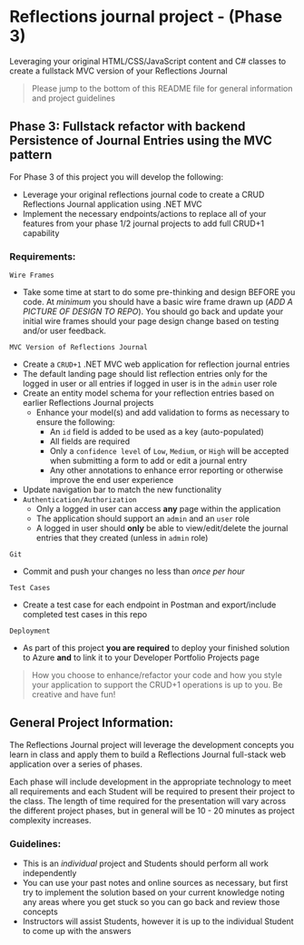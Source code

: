 # Reflections journal project - (Phase 3) 

Leveraging your original HTML/CSS/JavaScript content and C# classes to create a fullstack MVC version of your Reflections Journal

> Please jump to the bottom of this README file for general information and project guidelines

## Phase 3: Fullstack refactor with backend Persistence of Journal Entries using the MVC pattern
For Phase 3 of this project you will develop the following:
- Leverage your original reflections journal code to create a CRUD Reflections Journal application using .NET MVC
- Implement the necessary endpoints/actions to replace all of your features from your phase 1/2 journal projects to add full CRUD+1 capability

### Requirements:
`Wire Frames`
   - Take some time at start to do some pre-thinking and design BEFORE you code. At *minimum* you should have a basic wire frame drawn up (*ADD A PICTURE OF DESIGN TO REPO*). You should go back and update your initial wire frames should your page design change based on testing and/or user feedback.

`MVC Version of Reflections Journal`
  - Create a `CRUD+1` .NET MVC web application for reflection journal entries
  - The default landing page should list reflection entries only for the logged in user or all entries if logged in user is in the `admin` user role
  - Create an entity model schema for your reflection entries based on earlier Reflections Journal projects 
    - Enhance your model(s) and add validation to forms as necessary to ensure the following:
      - An `id` field is added to be used as a key (auto-populated)
      - All fields are required
      - Only a `confidence level` of `Low`, `Medium`, or `High` will be accepted when submitting a form to add or edit a journal entry
      - Any other annotations to enhance error reporting or otherwise improve the end user experience
  - Update navigation bar to match the new functionality
- `Authentication/Authorization`
  - Only a logged in user can access **any** page within the application
  - The application should support an `admin` and an `user` role
  - A logged in user should **only** be able to view/edit/delete the journal entries that they created (unless in `admin` role)
  
`Git`
  - Commit and push your changes no less than *once per hour*

`Test Cases`
  - Create a test case for each endpoint in Postman and export/include completed test cases in this repo

`Deployment`
  - As part of this project **you are required** to deploy your finished solution to Azure **and** to link it to your Developer Portfolio Projects page
  
> How you choose to enhance/refactor your code and how you style your application to support the CRUD+1 operations is up to you. Be creative and have fun!
  
## General Project Information:
The Reflections Journal project will leverage the development concepts you learn in class and apply them to build a Reflections Journal full-stack web application over a series of phases.

Each phase will include development in the appropriate technology to meet all requirements and each Student will be required to present their project to the class. The length of time required for the presentation will vary across the different project phases, but in general will be 10 - 20 minutes as project complexity increases.

### Guidelines:
- This is an *individual* project and Students should perform all work independently
- You can use your past notes and online sources as necessary, but first try to implement the solution based on your current knowledge noting any areas where you get stuck so you can go back and review those concepts
- Instructors will assist Students, however it is up to the individual Student to come up with the answers
